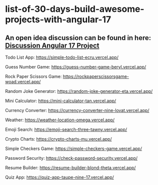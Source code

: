 # list-of-30-days-build-awesome-projects-with-angular-17

## An open idea discussion can be found in here: [Discussion Angular 17 Project](https://github.com/daviddprtma/list-of-30-days-build-awesome-projects-with-angular-17/discussions)

Todo List App: https://simple-todo-list-ecru.vercel.app/

Guess Number Game: https://guess-number-game-beryl.vercel.app/

Rock Paper Scissors Game: https://rockpaperscissorsgame-woad.vercel.app/

Random Joke Generator: https://random-joke-generator-eta.vercel.app/

Mini Calculator: https://mini-calculator-tan.vercel.app/

Currency Converter: https://currency-converter-nine-lovat.vercel.app/

Weather: https://weather-location-omega.vercel.app/

Emoji Search: https://emoji-search-three-tawny.vercel.app/

Crypto Charts: https://crypto-charts-mu.vercel.app/

Simple Checkers Game: https://simple-checkers-game.vercel.app/

Password Security: https://check-password-security.vercel.app/

Resume Builder: https://resume-builder-blond-theta.vercel.app/

Quiz App: https://quiz-app-taupe-nine-17.vercel.app/
